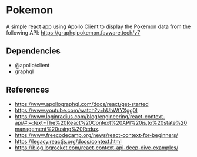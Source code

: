 # Pokemon
A simple react app using Apollo Client to display the Pokemon data from the following API: https://graphqlpokemon.favware.tech/v7

## Dependencies
- @apollo/client
- graphql

## References
- https://www.apollographql.com/docs/react/get-started
- https://www.youtube.com/watch?v=hUhWtYXgg0I
- https://www.loginradius.com/blog/engineering/react-context-api/#:~:text=The%20React%20Context%20API%20is,to%20state%20management%20using%20Redux.
- https://www.freecodecamp.org/news/react-context-for-beginners/
- https://legacy.reactjs.org/docs/context.html
- https://blog.logrocket.com/react-context-api-deep-dive-examples/